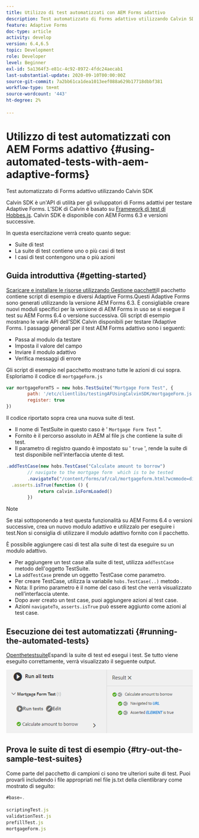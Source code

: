 ```yaml
---
title: Utilizzo di test automatizzati con AEM Forms adattivo
description: Test automatizzato di Forms adattivo utilizzando Calvin SDK
feature: Adaptive Forms
doc-type: article
activity: develop
version: 6.4,6.5
topic: Development
role: Developer
level: Beginner
exl-id: 5a1364f3-e81c-4c92-8972-4fdc24aecab1
last-substantial-update: 2020-09-10T00:00:00Z
source-git-commit: 7a2bb61ca1dea1013eef088a629b17718dbbf381
workflow-type: tm+mt
source-wordcount: '443'
ht-degree: 2%

---
```


# Utilizzo di test automatizzati con AEM Forms adattivo {#using-automated-tests-with-aem-adaptive-forms}

Test automatizzato di Forms adattivo utilizzando Calvin SDK

Calvin SDK è un&#39;API di utilità per gli sviluppatori di Forms adattivi per testare Adaptive Forms. L’SDK di Calvin è basato su [Framework di test di Hobbes.js](https://experienceleague.adobe.com/docs/experience-manager-release-information/aem-release-updates/previous-updates/aem-previous-versions.html?lang=it). Calvin SDK è disponibile con AEM Forms 6.3 e versioni successive.

In questa esercitazione verrà creato quanto segue:

* Suite di test
* La suite di test contiene uno o più casi di test
* I casi di test contengono una o più azioni

## Guida introduttiva {#getting-started}

[Scaricare e installare le risorse utilizzando Gestione pacchetti](assets/testingadaptiveformsusingcalvinsdk1.zip)Il pacchetto contiene script di esempio e diversi Adaptive Forms.Questi Adaptive Forms sono generati utilizzando la versione AEM Forms 6.3. È consigliabile creare nuovi moduli specifici per la versione di AEM Forms in uso se si esegue il test su AEM Forms 6.4 o versione successiva. Gli script di esempio mostrano le varie API dell’SDK Calvin disponibili per testare l’Adaptive Forms. I passaggi generali per il test AEM Forms adattivo sono i seguenti:

* Passa al modulo da testare
* Imposta il valore del campo
* Inviare il modulo adattivo
* Verifica messaggi di errore

Gli script di esempio nel pacchetto mostrano tutte le azioni di cui sopra.
Esploriamo il codice di `mortgageForm.js`

```javascript
var mortgageFormTS = new hobs.TestSuite("Mortgage Form Test", {
        path: '/etc/clientlibs/testingAFUsingCalvinSDK/mortgageForm.js',
        register: true
})
```

Il codice riportato sopra crea una nuova suite di test.

* Il nome di TestSuite in questo caso è &#39; `Mortgage Form Test` &quot;.
* Fornito è il percorso assoluto in AEM al file js che contiene la suite di test.
* Il parametro di registro quando è impostato su &#39; `true` &#39;, rende la suite di test disponibile nell&#39;interfaccia utente di test.

```javascript
.addTestCase(new hobs.TestCase("Calculate amount to borrow")
        // navigate to the mortgage form  which is to be tested
        .navigateTo("/content/forms/af/cal/mortgageform.html?wcmmode=disabled")
  .asserts.isTrue(function () {
            return calvin.isFormLoaded()
        })
```

>[!NOTE]
>
>Se stai sottoponendo a test questa funzionalità su AEM Forms 6.4 o versioni successive, crea un nuovo modulo adattivo e utilizzalo per eseguire i test.Non si consiglia di utilizzare il modulo adattivo fornito con il pacchetto.

È possibile aggiungere casi di test alla suite di test da eseguire su un modulo adattivo.

* Per aggiungere un test case alla suite di test, utilizza `addTestCase` metodo dell&#39;oggetto TestSuite.
* La `addTestCase` prende un oggetto TestCase come parametro.
* Per creare TestCase, utilizza la variabile `hobs.TestCase(..)` metodo .
* Nota: Il primo parametro è il nome del caso di test che verrà visualizzato nell’interfaccia utente.
* Dopo aver creato un test case, puoi aggiungere azioni al test case.
* Azioni `navigateTo`, `asserts.isTrue` può essere aggiunto come azioni al test case.

## Esecuzione dei test automatizzati {#running-the-automated-tests}

[Openthetestsuite](http://localhost:4502/libs/granite/testing/hobbes.html)Espandi la suite di test ed esegui i test. Se tutto viene eseguito correttamente, verrà visualizzato il seguente output.

![calvinsdk](assets/calvinimage.png)

## Prova le suite di test di esempio {#try-out-the-sample-test-suites}

Come parte del pacchetto di campioni ci sono tre ulteriori suite di test. Puoi provarli includendo i file appropriati nel file js.txt della clientlibrary come mostrato di seguito:

```javascript
#base=.

scriptingTest.js
validationTest.js
prefillTest.js
mortgageForm.js
```

